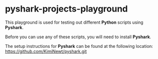 # pyshark-projects-playground

This playground is used for testing out different **Python** scripts using **Pyshark**.

Before you can use any of these scripts, you will need to install **Pyshark**.

The setup instructions for **Pyshark** can be found at the following location:
https://github.com/KimiNewt/pyshark.git